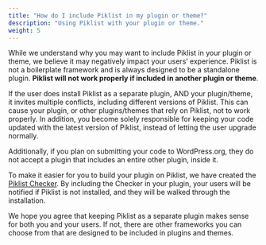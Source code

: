 ```yaml
---
title: "How do I include Piklist in my plugin or theme?"
description: "Using Piklist with your plugin or theme."
weight: 5
---
```


While we understand why you may want to include Piklist in your plugin or theme, we believe it may negatively impact your users’ experience. Piklist is not a boilerplate framework and is always designed to be a standalone plugin. **Piklist will not work properly if included in another plugin or theme**.

If the user does install Piklist as a separate plugin, AND your plugin/theme, it invites multiple conflicts, including different versions of Piklist. This can cause your plugin, or other plugins/themes that rely on Piklist, not to work properly. In addition, you become solely responsible for keeping your code updated with the latest version of Piklist, instead of letting the user upgrade normally.

Additionally, if you plan on submitting your code to WordPress.org, they do not accept a plugin that includes an entire other plugin, inside it.

To make it easier for you to build your plugin on Piklist, we have created the [Piklist Checker](/getting-started/piklist-checker/). By including the Checker in your plugin, your users will be notified if Piklist is not installed, and they will be walked through the installation.

We hope you agree that keeping Piklist as a separate plugin makes sense for both you and your users. If not, there are other frameworks you can choose from that are designed to be included in plugins and themes.
